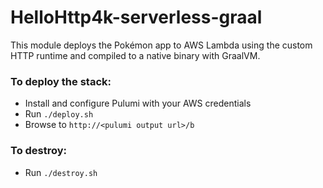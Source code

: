 # HelloHttp4k-serverless-graal

This module deploys the Pokémon app to AWS Lambda using the custom HTTP runtime and compiled to a native binary with GraalVM.

### To deploy the stack:

- Install and configure Pulumi with your AWS credentials
- Run `./deploy.sh`
- Browse to `http://<pulumi output url>/b`

### To destroy:

- Run `./destroy.sh`